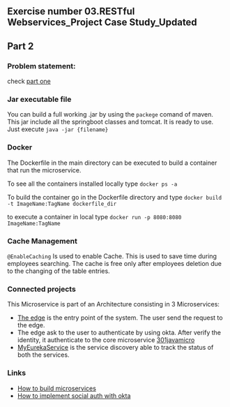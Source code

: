 ## Exercise number 03.RESTful Webservices_Project Case Study_Updated
## Part 2

### Problem statement: 
check [part one](https://github.com/mancio/301JavaMicro) 

### Jar executable file
You can build a full working .jar by using the ```packege``` comand of maven.
This jar include all the springboot classes and tomcat. It is ready to use.
Just execute ```java -jar {filename}```

### Docker
The Dockerfile in the main directory can be executed to build a container
that run the microservice.

To see all the containers installed locally type
```docker ps -a```

To build the container go in the Dockerfile directory and type 
```docker build -t ImageName:TagName dockerfile_dir```

to execute a container in local type ```docker run -p 8080:8080 ImageName:TagName```

### Cache Management
```@EnableCaching``` Is used to enable Cache. This is used to save time during 
employees searching. The cache is free only after employees deletion due to the
changing of the table entries.

### Connected projects
This Microservice is part of an Architecture consisting in 3 Microservices:
 * [The edge](https://github.com/mancio/edge-service) is the entry point of the system. The user send the request to the edge.
 * The edge ask to the user to authenticate by using okta. After verify the identity,
 it authenticate to the core microservice [301javamicro](https://github.com/mancio/301JavaMicro_part2)
 * [MyEurekaService](https://github.com/mancio/MyEurekaService) is the service discovery able to track the status of both the services.

### Links
* [How to build microservices](https://developer.okta.com/blog/2017/06/15/build-microservices-architecture-spring-boot)
* [How to implement social auth with okta](https://developer.okta.com/blog/2018/02/13/secure-spring-microservices-with-oauth)
